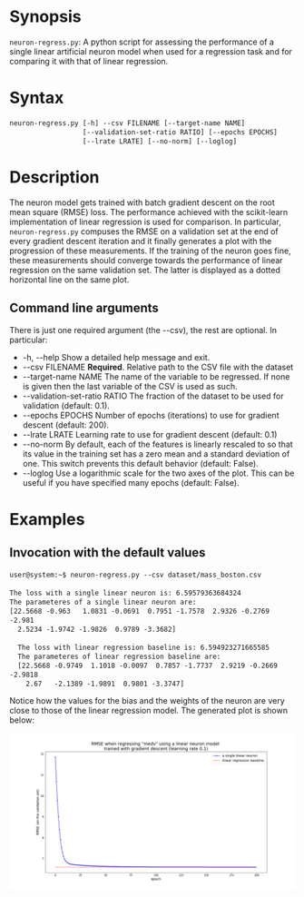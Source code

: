 # Synopsis
`neuron-regress.py`: A python script for assessing the performance of a single linear artificial neuron model when used for a regression task and for comparing it with that of linear regression. 

# Syntax
```
neuron-regress.py [-h] --csv FILENAME [--target-name NAME]
                  [--validation-set-ratio RATIO] [--epochs EPOCHS]
                  [--lrate LRATE] [--no-norm] [--loglog]
```

# Description

The neuron model gets trained with batch gradient descent on the root mean square (RMSE) loss. The performance achieved with the scikit-learn implementation of linear regression is used for comparison. In particular, `neuron-regress.py` compuses the RMSE on a validation set at the end of every gradient descent iteration and it finally generates a plot with the progression of these measurements. If the training of the neuron goes fine, these measurements should converge towards the performance of linear regression on the same validation set. The latter is displayed as a dotted horizontal line on the same plot.

## Command line arguments

There is just one required argument (the --csv), the rest are optional. In particular:

* -h, --help
Show a detailed help message and exit.
* --csv FILENAME
**Required**. Relative path to the CSV file with the dataset
* --target-name NAME
The name of the variable to be regressed. If none is given then the last variable of the CSV is used as such.
* --validation-set-ratio RATIO
The fraction of the dataset to be used for validation (default: 0.1).
* --epochs EPOCHS
Number of epochs (iterations) to use for gradient descent (default: 200).
* --lrate LRATE
Learning rate to use for gradient descent (default: 0.1)
* --no-norm
By default, each of the features is linearly rescaled to so that its value in the training set has a zero mean and a standard deviation of one. This switch prevents this default behavior (default: False).
*  --loglog
Use a logarithmic scale for the two axes of the plot. This can be useful if you have specified many epochs (default: False).

# Examples

## Invocation with the default values 

```console
user@system:~$ neuron-regress.py --csv dataset/mass_boston.csv

The loss with a single linear neuron is: 6.59579363684324
The parameteres of a single linear neuron are: 
[22.5668 -0.963   1.0831 -0.0691  0.7951 -1.7578  2.9326 -0.2769 -2.981
  2.5234 -1.9742 -1.9826  0.9789 -3.3682]

  The loss with linear regression baseline is: 6.594923271665585
  The parameteres of linear regression baseline are: 
  [22.5668 -0.9749  1.1018 -0.0097  0.7857 -1.7737  2.9219 -0.2669 -2.9818
    2.67   -2.1389 -1.9891  0.9801 -3.3747]
```

Notice how the values for the bias and the weights of the neuron are very close to those of the linear regression model. The generated plot is shown below:

![Plot with default arguments](examples/default-parameters.png)

